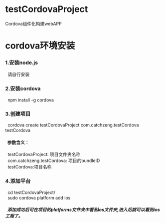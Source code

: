 # testCordovaProject
Cordova组件化构建webAPP
# cordova环境安装
### 1.安装node.js
  &nbsp;&nbsp;请自行安装
### 2.安装cordova<br>
  &nbsp;&nbsp;npm install -g cordova<br>
### 3.创建项目
  &nbsp;&nbsp;cordova create testCordovaProject com.catchzeng.testCordova testCordova<br>
  #### &nbsp;&nbsp;参数含义：
  &nbsp;&nbsp;testCordovaProject: 项目文件夹名称<br>
  &nbsp;&nbsp;com.catchzeng.testCordova: 项目的bundleID<br>
  &nbsp;&nbsp;testCordova:项目名称<br>
### 4.添加平台
  &nbsp;&nbsp;cd testCordovaProject/<br>
  &nbsp;&nbsp;sudo cordova platform add ios<br>
  ##### &nbsp;&nbsp;添加成功后可在项目的platforms文件夹中看到ios文件夹,进入后就可以看到ios工程了。
